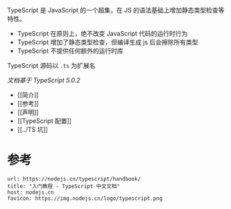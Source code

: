 TypeScript 是 JavaScript 的一个超集，在 JS 的语法基础上增加静态类型检查等特性。
- TypeScript 在原则上，绝不改变 JavaScript 代码的运行时行为
- TypeScript 增加了静态类型检查，但编译生成 js 后会擦除所有类型
- TypeScript 不提供任何额外的运行时库

TypeScript 源码以 `.ts` 为扩展名

*文档基于 TypeScript 5.0.2*

- [[简介]]
- [[参考]]
- [[声明]]
- [[TypeScript 配置]]
- [[../TS 坑]]

# 参考

```cardlink
url: https://nodejs.cn/typescript/handbook/
title: "入门教程 - TypeScript 中文文档"
host: nodejs.cn
favicon: https://img.nodejs.cn/logo/typescript.png
```
